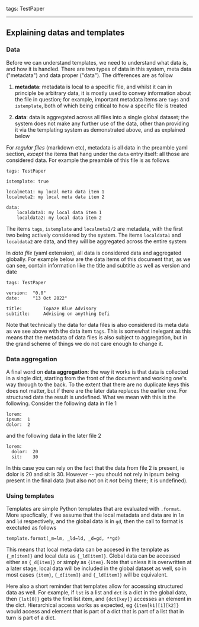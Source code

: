 tags: TestPaper

---

## Explaining datas and templates

### Data

Before we can understand templates, we need to understand what data is, and how it is handled. There are two types of data in this system, meta data ("metadata") and data proper ("data"). The differences are as follow

1. **metadata**: metadata is local to a specific file, and whilst it can in principle be arbitrary data, it is mostly used to convey information about the file in question; for example, important metadata items are `tags` and `istemplate`, both of which being critical to how a specific file is treated

2. **data**: data is aggregated across all files into a single global dataset; the system does not make any further use of the data, other than providing it via the templating system as demonstrated above, and as explained below 

For _regular files_ (markdown etc), metadata is all data in the preamble yaml section, _except_ the items that hang under the `data` entry itself: all those are considered data. For example the preamble of this file is as follows

    tags: TestPaper

    istemplate: true

    localmeta1: my local meta data item 1
    localmeta2: my local meta data item 2

    data:
        localdata1: my local data item 1
        localdata2: my local data item 2

The items `tags`, `istemplate` and `localmeta1/2` are metadata, with the first two being actively considered by the system. The items `localdata1` and `localdata2` are data, and they will be aggregated across the entire system

In _data file_ (yaml extension), all data is considered data and aggregated globally. For example below are the data items of this document that, as we can see, contain information like the title and subtitle as well as version and date

    tags: TestPaper

    version:  "0.0"
    date:     "13 Oct 2022"

    title:        Topaze Blue Advisory
    subtitle:     Advising on anything Defi

Note that technically the data for data files is also considered its meta data as we see above with the data item `tags`. This is somewhat inelegant as this means that the metadata of data files is also subject to aggregation, but in the grand scheme of things we do not care enough to change it.

### Data aggregation



A final word on **data aggregation**: the way it works is that data is collected in a single dict, starting from the front of the document and working one's way through to the back. To the extent that there are no duplicate keys this does not matter, but if there are the later data replaces the earlier one. For structured data the result is undefined. What we mean with this is the following. Consider the following data in file 1

    lorem:
    ipsum:  1
    dolor:  2

and the following data in the later file 2

    lorem:
      dolor:  20
      sit:    30

In this case you can rely on the fact that the data from file 2 is present, ie dolor is 20 and sit is 30. However -- you should not rely in ipsum being present in the final data (but also not on it _not_ being there; it is undefined). 

### Using templates

Templates are simple Python templates that are evaluated with `.format`. More specfically, if we assume that the local metadata and data are in `lm` and `ld` respectively, and the global data is in `gd`, then the call to format is exectuted as follows

    template.format(_m=lm, _ld=ld, _d=gd, **gd)

This means that local meta data can be accesed in the template as `{_m[item]}` and local data as `{_ld[item]}`. Global data can be accessed either as `{_d[item]}` or simply as `{item}`. Note that unless it is overwritten at a later stage, local data will be included in the global dataset as well, so in most cases `{item}`, `{_d[item]}` and `{_ld[item]}` will be equivalent.

Here also a short reminder that templates allow for accessing structured data as well. For example, if `lst` is a list and `dct` is a dict in the global data, then `{lst[0]}` gets the first list item, and `{dct[key]}` accesses an element in the dict. Hierarchical access works as expected, eg `{item[k1][1][k2]}` would access and element that is part of a dict that is part of a list that in turn is part of a dict.
